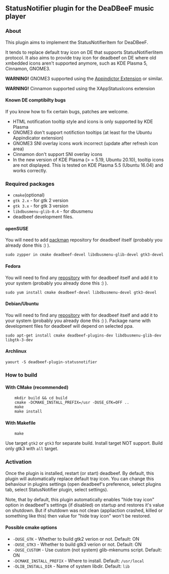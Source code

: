 ## StatusNotifier plugin for the DeaDBeeF music player

### About

This plugin aims to implement the StatusNotifierItem for DeaDBeeF.

It tends to replace default tray icon on DE that supports StatusNotifierIitem protocol.
It also aims to provide tray icon for deadbeef on DE where old xmbedded icons aren't supported anymore, such as KDE Plasma 5, Cinnamon, GNOME3.

__WARNING!__ GNOME3 supported using the [Appindictor Extension](https://github.com/ubuntu/gnome-shell-extension-appindicator) or similar.

__WARNING!__ Cinnamon supported using the XAppStatusIcons extension

#### Known DE comptibilty bugs
If you know how to fix certain bugs, patches are welcome.
* HTML notification tooltip style and icons is only supported by KDE Plasma
* GNOME3 don't support notifiction tooltips (at least for the Ubuntu Appindicator extension)
* GNOME3 SNI overlay icons work incorrect (update after refresh icon area)
* Cinnamon don't support SNI overlay icons
* In the new version of KDE Plasma (> = 5.19, Ubuntu 20.10), tooltip icons are not displayed. This is tested on KDE Plasma 5.5 (Ubuntu 16.04) and works correctly.

### Required packages
* `cmake`(optional)
* `gtk 2.x` - for gtk 2 version
* `gtk 3.x` - for gtk 3 version
* `libdbusmenu-glib-0.4` - for dbusmenu
* deadbeef development files.

#### openSUSE
You will need to add [packman](http://packman.links2linux.org/) repository for deadbeef itself (probably you already done this :) ).

`sudo zypper in cmake deadbeef-devel libdbusmenu-glib-devel gtk3-devel`

#### Fedora
You will need to find any [repository](https://copr.fedorainfracloud.org/coprs/fulltext/?fulltext=deadbeef) with for deadbeef itself and add it to your system (probably you already done this :) ).

`sudo yum install cmake deadbeef-devel libdbusmenu-devel gtk3-devel`

#### Debian/Ubuntu
You will need to find any [repository](https://launchpad.net/+search?field.text=deadbeef) with for deadbeef itself and add it to your system (probably you already done this :) ).
Package name with development files for deadbeef will depend on selected ppa.

`sudo apt-get install cmake deadbeef-plugins-dev libdbusmenu-glib-dev libgtk-3-dev`

#### Archlinux

`yaourt -S deadbeef-plugin-statusnotifier`

### How to build

#### With CMake (recommended)
``` Shell
	mkdir build && cd build
	cmake -DCMAKE_INSTALL_PREFIX=/usr -DUSE_GTK=OFF ..
	make
	make install
```
#### With Makefile
``` Shell
	make
```
Use target `gtk2` or `gtk3` for separate build. Install target NOT support. Build only gtk3 with `all` target.

### Activation

Once the plugin is installed, restart (or start) deadbeef. By default, this plugin will automatically replace default tray icon. You can change this behaviour in plugins settings (open deadbeef's preference, select plugins tab, select StatusNotifier plugin, select settings).

Note, that by default, this plugin automatically enables "hide tray icon" option in deadbeef's settings (if disabled) on startup and restores it's value on shutdown. But if shutdown was not clean (appliaction crashed, killed or something like this) then value for "hide tray icon" won't be restored.

#### Possible cmake options

* `-DUSE_GTK` - Whether to build gtk2 verion or not. Default: ON
* `-DUSE_GTK3` - Whether to build gtk3 verion or not. Default: ON
* `-DUSE_CUSTOM` - Use custom (not system) glib-mkenums script. Default: ON
* `-DCMAKE_INSTALL_PREFIX` - Where to install. Default: `/usr/local`
* `-DLIB_INSTALL_DIR` - Name of system libdir. Default: `lib`
